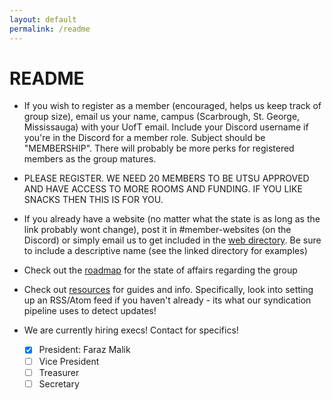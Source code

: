 ```yaml
---
layout: default
permalink: /readme
---
```


# README

- If you wish to register as a member (encouraged, helps us keep track of group size), email us your name, campus (Scarbrough, St. George, Mississauga) with your UofT email. Include your Discord username if you're in the Discord for a member role. Subject should be "MEMBERSHIP". There will probably be more perks for registered members as the group matures.

- PLEASE REGISTER. WE NEED 20 MEMBERS TO BE UTSU APPROVED AND HAVE ACCESS TO MORE ROOMS AND FUNDING. IF YOU LIKE SNACKS THEN THIS IS FOR YOU.

- If you already have a website (no matter what the state is as long as the link probably wont change), post it in 
#⁠member-websites (on the Discord) or simply email us to get included in the [web directory](/dir). Be sure to include a descriptive name (see the linked directory for examples)

- Check out the [roadmap](/roadmap) for the state of affairs regarding the group

- Check out [resources](/resources) for guides and info. Specifically, look into setting up an RSS/Atom feed if you haven't already - its what our syndication pipeline uses to detect updates!

- We are currently hiring execs! Contact for specifics!
    - [x] President: Faraz Malik
    - [ ] Vice President
    - [ ] Treasurer
    - [ ] Secretary